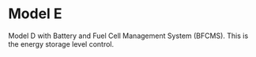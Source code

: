 # Model E
Model D with Battery and Fuel Cell Management System (BFCMS). This is the energy storage level control.
